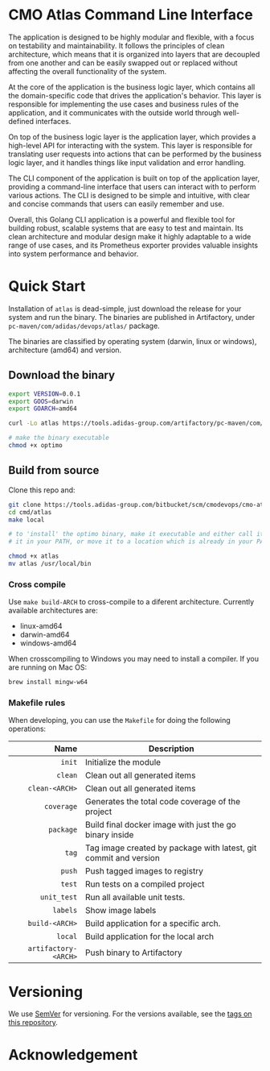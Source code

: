 # CMO Atlas Command Line Interface

The application is designed to be highly modular and flexible, with a focus on testability and maintainability. It follows the principles of clean architecture, which means that it is organized into layers that are decoupled from one another and can be easily swapped out or replaced without affecting the overall functionality of the system.

At the core of the application is the business logic layer, which contains all the domain-specific code that drives the application's behavior. This layer is responsible for implementing the use cases and business rules of the application, and it communicates with the outside world through well-defined interfaces.

On top of the business logic layer is the application layer, which provides a high-level API for interacting with the system. This layer is responsible for translating user requests into actions that can be performed by the business logic layer, and it handles things like input validation and error handling.

The CLI component of the application is built on top of the application layer, providing a command-line interface that users can interact with to perform various actions. The CLI is designed to be simple and intuitive, with clear and concise commands that users can easily remember and use.

Overall, this Golang CLI application is a powerful and flexible tool for building robust, scalable systems that are easy to test and maintain. Its clean architecture and modular design make it highly adaptable to a wide range of use cases, and its Prometheus exporter provides valuable insights into system performance and behavior.

# Quick Start

Installation of `atlas` is dead-simple, just download the release for your system and run the binary. The binaries are published in Artifactory, under `pc-maven/com/adidas/devops/atlas/` package.

The binaries are classified by operating system (darwin, linux or windows), architecture (amd64) and version.

## Download the binary 

```bash
export VERSION=0.0.1
export GOOS=darwin
export GOARCH=amd64

curl -Lo atlas https://tools.adidas-group.com/artifactory/pc-maven/com/adidas/devops/atlas/${GOOS}/${GOARCH}/${VERSION}/bin/atlas

# make the binary executable
chmod +x optimo
```

## Build from source

Clone this repo and:

```bash
git clone https://tools.adidas-group.com/bitbucket/scm/cmodevops/cmo-atlas.git
cd cmd/atlas
make local

# to 'install' the optimo binary, make it executable and either call it directy, put 
# it in your PATH, or move it to a location which is already in your PATH:

chmod +x atlas
mv atlas /usr/local/bin
```

### Cross compile

Use `make build-ARCH` to cross-compile to a diferent architecture. Currently available architectures are:
 
 * linux-amd64
 * darwin-amd64
 * windows-amd64

When crosscompiling to Windows you may need to install a compiler. If you are running on Mac OS:

```bash
brew install mingw-w64
```

### Makefile rules

When developing, you can use the `Makefile` for doing the following operations:

| Name                 | Description                                                      |
| --------------------:| -----------------------------------------------------------------|
| `init`               | Initialize the module                                            |
| `clean`              | Clean out all generated items                                    |
| `clean-<ARCH>`       | Clean out all generated items                                    |
| `coverage`           | Generates the total code coverage of the project                 |
| `package`            | Build final docker image with just the go binary inside          |
| `tag`                | Tag image created by package with latest, git commit and version |
| `push`               | Push tagged images to registry                                   |
| `test`               | Run tests on a compiled project                                  |
| `unit_test`          | Run all available unit tests.                                    |
| `labels`             | Show image labels                                         |
| `build-<ARCH>`       | Build application for a specific arch.                           |
| `local`              | Build application for the local arch                             |
| `artifactory-<ARCH>` | Push binary to Artifactory                                       |


# Versioning

We use [SemVer](http://semver.org/) for versioning. For the versions available, see the [tags on this repository](https://tools.adidas-group.com/bitbucket/scm/cmodevops/cmo-atlas.git). 

# Acknowledgement
